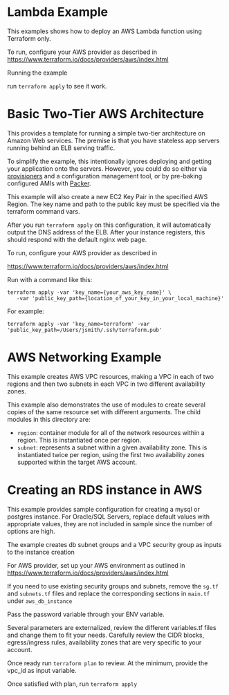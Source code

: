 # Lambda Example

This examples shows how to deploy an AWS Lambda function using Terraform only.

To run, configure your AWS provider as described in https://www.terraform.io/docs/providers/aws/index.html

Running the example

run `terraform apply` to see it work.

# Basic Two-Tier AWS Architecture

This provides a template for running a simple two-tier architecture on Amazon
Web services. The premise is that you have stateless app servers running behind
an ELB serving traffic.

To simplify the example, this intentionally ignores deploying and
getting your application onto the servers. However, you could do so either via
[provisioners](https://www.terraform.io/docs/provisioners/) and a configuration
management tool, or by pre-baking configured AMIs with
[Packer](http://www.packer.io).

This example will also create a new EC2 Key Pair in the specified AWS Region. 
The key name and path to the public key must be specified via the
terraform command vars.

After you run `terraform apply` on this configuration, it will
automatically output the DNS address of the ELB. After your instance
registers, this should respond with the default nginx web page.

To run, configure your AWS provider as described in 

https://www.terraform.io/docs/providers/aws/index.html

Run with a command like this:

```
terraform apply -var 'key_name={your_aws_key_name}' \
   -var 'public_key_path={location_of_your_key_in_your_local_machine}'
```

For example:

```
terraform apply -var 'key_name=terraform' -var 'public_key_path=/Users/jsmith/.ssh/terraform.pub'
```

# AWS Networking Example

This example creates AWS VPC resources, making a VPC in each of two regions and
then two subnets in each VPC in two different availability zones.

This example also demonstrates the use of modules to create several copies of
the same resource set with different arguments. The child modules in this
directory are:

* `region`: container module for all of the network resources within a region. This is instantiated once per region.
* `subnet`: represents a subnet within a given availability zone. This is instantiated twice per region, using the first two availability zones supported within the target AWS account.


# Creating an RDS instance in AWS

This example provides sample configuration for creating a mysql or postgres instance. For Oracle/SQL Servers, replace default values with appropriate values, they are not included in sample since the number of options are high.

The example creates db subnet groups and a VPC security group as inputs to the instance creation

For AWS provider, set up your AWS environment as outlined in https://www.terraform.io/docs/providers/aws/index.html

If you need to use existing security groups and subnets, remove the `sg.tf` and `subnets.tf` files and replace the corresponding sections in `main.tf` under `aws_db_instance`

Pass the password variable through your ENV variable.

Several parameters are externalized, review the different variables.tf files and change them to fit your needs. Carefully review the CIDR blocks, egress/ingress rules, availability zones that are very specific to your account.

Once ready run `terraform plan` to review. 
At the minimum, provide the vpc_id as input variable.

Once satisfied with plan, run `terraform apply`  


